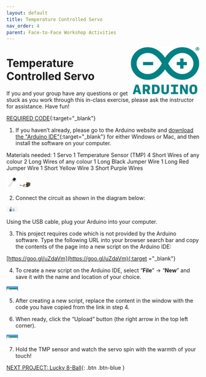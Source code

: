 ```yaml
---
layout: default
title: Temperature Controlled Servo
nav_order: 4
parent: Face-to-Face Workshop Activities
---
```

<img src="..\images\arduino-icon.png" alt="arduino icon" style="float:right;width:180px;">

# Temperature Controlled Servo

If you and your group have any questions or get stuck as you work through this in-class exercise, please ask the instructor for assistance.  Have fun!

[REQUIRED CODE](https://goo.gl/uZdaVm){:target="_blank"}

1. If you haven’t already, please go to the Arduino website and [download the "Arduino IDE"](https://www.arduino.cc/en/Main/Software){:target="_blank"} for either Windows or Mac, and then install the software on your computer.

Materials needed:
          1 Servo
          1 Temperature Sensor (TMP)
          4 Short Wires of any colour
          2 Long Wires of any colour
          1 Long Black Jumper Wire
          1 Long Red Jumper Wire
          1 Short Yellow Wire
          3 Short Purple Wires

<img src="..\images\in-person_workshops\temp_ctrl_servo\temp_sensor.png" alt="temperature sensor" style="width:30px;">
<img src="..\images\in-person_workshops\temp_ctrl_servo\servo.png" alt="servo" style="width:30px;">

2. Connect the circuit as shown in the diagram below:

<img src="..\images\in-person_workshops\temp_ctrl_servo\breadboard_schematic.png" alt="breadboard" style="width:30px;">

Using the USB cable, plug your Arduino into your computer.

3. This project requires code which is not provided by the Arduino software. Type the following URL into your browser search bar and copy the contents of the page into a new script on the Arduino IDE:

[https://goo.gl/uZdaVm](https://goo.gl/uZdaVm){:target ="_blank"}

4. To create a new script on the Arduino IDE, select “**File**” -> “**New**” and save it with the name and location of your choice.

<img src="..\images\in-person_workshops\temp_ctrl_servo\menus.png" alt="menu navigation" style="width:30px;">

5. After creating a new script, replace the content in the window with the code you have copied from the link in step 4.

6. When ready, click the “Upload” button (the right arrow in the top left corner).

<img src="..\images\in-person_workshops\temp_ctrl_servo\upload.png" alt="upload" style="width:30px;">

7. Hold the TMP sensor and watch the servo spin with the warmth of your touch!

[NEXT PROJECT: Lucky 8-Ball](lucky_8-ball.html){: .btn .btn-blue }
